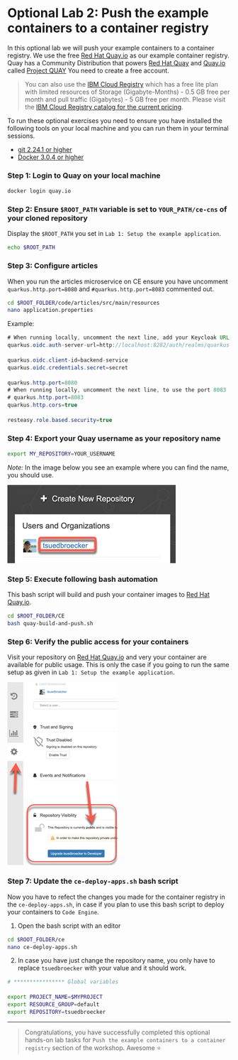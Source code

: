# Optional Lab 2: Push the example containers to a container registry

In this optional lab we will push your example containers to a container registry.
We use the free [Red Hat Quay.io](https://quay.io) as our example container registry. Quay has a Community Distribution that powers [Red Hat Quay](https://www.redhat.com/en/resources/quay-datasheet) and [Quay.io]((https://quay.io)) called [Project QUAY](https://www.projectquay.io) You need to create a free account.

> You can also use the [IBM Cloud Registry](https://cloud.ibm.com/registry/catalog) which has a free lite plan with limited resources of Storage (Gigabyte-Months) - 0.5 GB free per month and pull traffic (Gigabytes) - 5 GB free per month. Please visit the [IBM Cloud Registry catalog for the current pricing](https://cloud.ibm.com/registry/catalog).

To run these optional exercises you need to ensure you have installed the following tools on your local machine and you can run them in your terminal sessions.

* [git 2.24.1 or higher](https://git-scm.com/book/en/v2/Getting-Started-Installing-Git)
* [Docker 3.0.4 or higher](https://www.docker.com/products/docker-desktop)

### Step 1: Login to Quay on your local machine

```sh
docker login quay.io
```

### Step 2: Ensure `$ROOT_PATH` variable is set to `YOUR_PATH/ce-cns` of your cloned repository

Display the `$ROOT_PATH` you set in `Lab 1: Setup the example application`.

```sh
echo $ROOT_PATH
```

### Step 3: Configure articles 

When you run the articles microservice on CE ensure you have uncomment `quarkus.http.port=8080` and `#quarkus.http.port=8083` commented out.

```sh
cd $ROOT_FOLDER/code/articles/src/main/resources
nano application.properties
```

Example:

```Java
# When running locally, uncomment the next line, add your Keycloak URL, must end on '/auth/realms/quarkus'
quarkus.oidc.auth-server-url=http://localhost:8282/auth/realms/quarkus

quarkus.oidc.client-id=backend-service
quarkus.oidc.credentials.secret=secret

quarkus.http.port=8080
# When running locally, uncomment the next line, to use the port 8083
# quarkus.http.port=8083
quarkus.http.cors=true

resteasy.role.based.security=true
```

### Step 4: Export your Quay username as your repository name

```sh
export MY_REPOSITORY=YOUR_USERNAME
```

_Note:_ In the image below you see an example where you can find the name, you should use.

![](images/quay-user.png)

### Step 5: Execute following bash automation

This bash script will build and push your container images to [Red Hat Quay.io](https://quay.io).

```sh
cd $ROOT_FOLDER/CE
bash quay-build-and-push.sh
```

### Step 6: Verify the public access for your containers

Visit your repository on [Red Hat Quay.io](https://quay.io) and very your container are available for public usage. This is only the case if you going to run the same setup as given in `Lab 1: Setup the example application`.

![](images/quay-public.png)

### Step 7: Update the `ce-deploy-apps.sh` bash script

Now you have to refect the changes you made for the container registry in the `ce-deploy-apps.sh`, in case if you plan to use this bash script to deploy your containers to `Code Engine`.

1. Open the bash script with an editor

```sh
cd $ROOT_FOLDER/ce
nano ce-deploy-apps.sh
``` 

2. In case you have just change the repository name, you only have to replace `tsuedbroecker` with your value and it should work.

```sh
# **************** Global variables

export PROJECT_NAME=$MYPROJECT
export RESOURCE_GROUP=default
export REPOSITORY=tsuedbroecker
```
---

> Congratulations, you have successfully completed this optional hands-on lab tasks for `Push the example containers to a container registry` section of the workshop. Awesome :star: